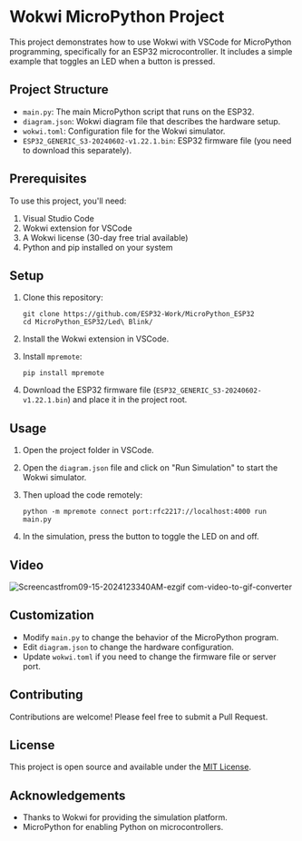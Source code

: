 # Wokwi MicroPython Project

This project demonstrates how to use Wokwi with VSCode for MicroPython programming, specifically for an ESP32 microcontroller. It includes a simple example that toggles an LED when a button is pressed.

## Project Structure

- `main.py`: The main MicroPython script that runs on the ESP32.
- `diagram.json`: Wokwi diagram file that describes the hardware setup.
- `wokwi.toml`: Configuration file for the Wokwi simulator.
- `ESP32_GENERIC_S3-20240602-v1.22.1.bin`: ESP32 firmware file (you need to download this separately).

## Prerequisites

To use this project, you'll need:

1. Visual Studio Code
2. Wokwi extension for VSCode
3. A Wokwi license (30-day free trial available)
4. Python and pip installed on your system

## Setup

1. Clone this repository:
   ```
   git clone https://github.com/ESP32-Work/MicroPython_ESP32
   cd MicroPython_ESP32/Led\ Blink/
   ```

2. Install the Wokwi extension in VSCode.

3. Install `mpremote`:
   ```
   pip install mpremote
   ```

4. Download the ESP32 firmware file (`ESP32_GENERIC_S3-20240602-v1.22.1.bin`) and place it in the project root.

## Usage

1. Open the project folder in VSCode.

2. Open the `diagram.json` file and click on "Run Simulation" to start the Wokwi simulator.

3. Then upload the code remotely:
   ```
   python -m mpremote connect port:rfc2217://localhost:4000 run main.py
   ```

4. In the simulation, press the button to toggle the LED on and off.

## Video

![Screencastfrom09-15-2024123340AM-ezgif com-video-to-gif-converter](https://github.com/user-attachments/assets/c5ad02a3-7214-4246-be3c-92cbe7e62c2b)

## Customization

- Modify `main.py` to change the behavior of the MicroPython program.
- Edit `diagram.json` to change the hardware configuration.
- Update `wokwi.toml` if you need to change the firmware file or server port.

## Contributing

Contributions are welcome! Please feel free to submit a Pull Request.

## License

This project is open source and available under the [MIT License](LICENSE).

## Acknowledgements

- Thanks to Wokwi for providing the simulation platform.
- MicroPython for enabling Python on microcontrollers.
